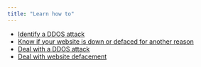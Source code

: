 ```yaml
---
title: "Learn how to"
---
```

- [Identify a DDOS attack](topics/practice-1-emergencies/5-ddos/3-1-learn.md)
- [Know if your website is down or defaced for another reason](topics/practice-1-emergencies/5-ddos/3-2-learn.md)
- [Deal with a DDOS attack](topics/practice-1-emergencies/5-ddos/3-4-learn.md)
- [Deal with website defacement](topics/practice-1-emergencies/5-ddos/3-5-learn.md)
